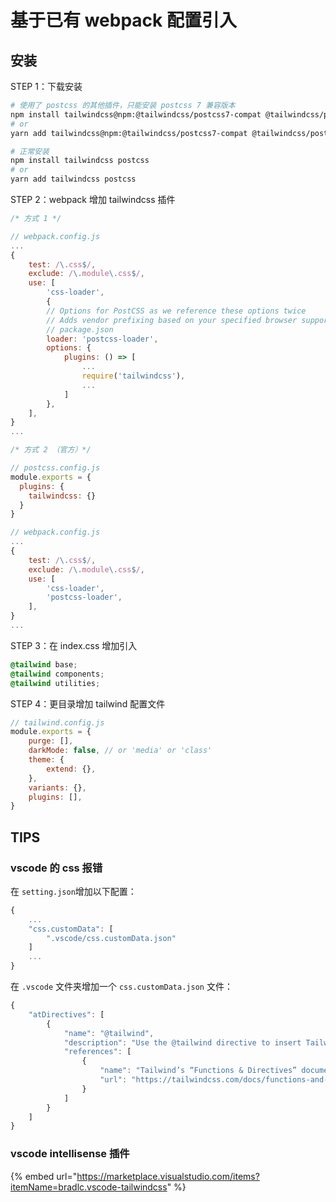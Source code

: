 # 基于已有 webpack 配置引入

## 安装

STEP 1：下载安装

```bash
# 使用了 postcss 的其他插件，只能安装 postcss 7 兼容版本
npm install tailwindcss@npm:@tailwindcss/postcss7-compat @tailwindcss/postcss7-compat postcss@^7 autoprefixer@^9
# or
yarn add tailwindcss@npm:@tailwindcss/postcss7-compat @tailwindcss/postcss7-compat postcss@^7 autoprefixer@^9

# 正常安装
npm install tailwindcss postcss
# or
yarn add tailwindcss postcss
```

STEP 2：webpack 增加 tailwindcss 插件

```javascript
/* 方式 1 */

// webpack.config.js
...
{
    test: /\.css$/,
    exclude: /\.module\.css$/,
    use: [
        'css-loader',
        {
        // Options for PostCSS as we reference these options twice
        // Adds vendor prefixing based on your specified browser support in
        // package.json
        loader: 'postcss-loader',
        options: {
            plugins: () => [
                ...
                require('tailwindcss'),
                ...
            ]
        },
    ],
}
...

/* 方式 2 （官方）*/

// postcss.config.js
module.exports = {
  plugins: {
    tailwindcss: {}
  }
}

// webpack.config.js
...
{
    test: /\.css$/,
    exclude: /\.module\.css$/,
    use: [
        'css-loader',
        'postcss-loader',
    ],
}
...
```

STEP 3：在 index.css 增加引入

```css
@tailwind base;
@tailwind components;
@tailwind utilities;
```

STEP 4：更目录增加 tailwind 配置文件

```javascript
// tailwind.config.js
module.exports = {
    purge: [],
    darkMode: false, // or 'media' or 'class'
    theme: {
        extend: {},
    },
    variants: {},
    plugins: [],
}
```

## TIPS

### vscode 的 css 报错

在 `setting.json`增加以下配置：

```javascript
{
    ...
    "css.customData": [
        ".vscode/css.customData.json"
    ]
    ...
}
```

在 `.vscode` 文件夹增加一个 `css.customData.json` 文件：

```javascript
{
    "atDirectives": [
        {
            "name": "@tailwind",
            "description": "Use the @tailwind directive to insert Tailwind’s `base`, `components`, `utilities`, and `screens` styles into your CSS.",
            "references": [
                {
                    "name": "Tailwind’s “Functions & Directives” documentation",
                    "url": "https://tailwindcss.com/docs/functions-and-directives/#tailwind"
                }
            ]
        }
    ]
}
```

### vscode  intellisense 插件

{% embed url="https://marketplace.visualstudio.com/items?itemName=bradlc.vscode-tailwindcss" %}



